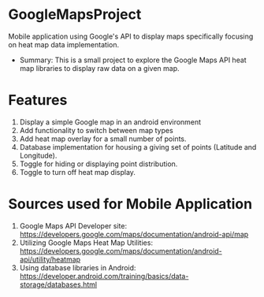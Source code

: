 # GoogleMapsProject
Mobile application using Google's API to display maps specifically focusing on heat map data implementation.

* Summary: This is a small project to explore the Google Maps API heat map libraries to display raw data on a given map.

# Features 

1. Display a simple Google map in an android environment 
1. Add functionality to switch between map types
1. Add heat map overlay for a small number of points.
1. Database implementation for housing a giving set of points (Latitude and Longitude).
1. Toggle for hiding or displaying point distribution. 
1. Toggle to turn off heat map display.

# Sources used for Mobile Application

1. Google Maps API Developer site: https://developers.google.com/maps/documentation/android-api/map
1. Utilizing Google Maps Heat Map Utilities: https://developers.google.com/maps/documentation/android-api/utility/heatmap
1. Using database libraries in Android: https://developer.android.com/training/basics/data-storage/databases.html
